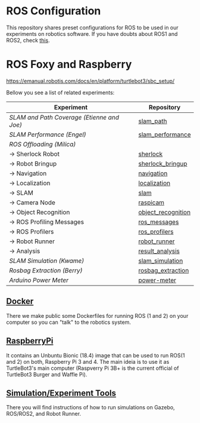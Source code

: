 # ROS Configuration

This repository shares preset configurations for ROS to be used in our experiments on robotics software. If you have doubts about ROS1 and ROS2, check [this](https://roboticsbackend.com/ros1-vs-ros2-practical-overview/).

# ROS Foxy and Raspberry
https://emanual.robotis.com/docs/en/platform/turtlebot3/sbc_setup/


Bellow you see a list of related experiments:

| **Experiment**  | **Repository**   |
|---|---|
| *SLAM and Path Coverage (Etienne and Joe)*  | [slam_path](https://github.com/S2-group/slam-path-coverage-missions) |
| *SLAM Performance (Engel)*  | [slam_performance](https://github.com/IntelAgir-Research-Group/thesis-replication-package) |
| *ROS Offloading (Milica)* |
|   -> Sherlock Robot | [sherlock](https://github.com/IntelAgir-Research-Group/sherlock) |
|   -> Robot Bringup | [sherlock_bringup](https://github.com/IntelAgir-Research-Group/sherlock_bringup) |
|   -> Navigation | [navigation](https://github.com/IntelAgir-Research-Group/sherlock_navigation) |
|   -> Localization | [localization](https://github.com/IntelAgir-Research-Group/sherlock_localisation) |
|   -> SLAM | [slam](https://github.com/IntelAgir-Research-Group/sherlock_slam) |
|   -> Camera Node | [raspicam](https://github.com/IntelAgir-Research-Group/raspicam_node) |
|   -> Object Recognition | [object_recognition](https://github.com/IntelAgir-Research-Group/sherlock_obj_recognition) |
|   -> ROS Profiling Messages | [ros_messages](https://github.com/IntelAgir-Research-Group/ros_profilers_msgs) |
|   -> ROS Profilers | [ros_profilers](https://github.com/IntelAgir-Research-Group/ros_melodic_profilers) |
|   -> Robot Runner | [robot_runner](https://github.com/IntelAgir-Research-Group/robot-runner) |
|   -> Analysis | [result_analysis](https://github.com/IntelAgir-Research-Group/offloading_experiment_results) |
| *SLAM Simulation (Kwame)* | [slam_simulation](https://github.com/S2-group/replication_package-SLAM_simulation) |
| *Rosbag Extraction (Berry)* | [rosbag_extraction](https://github.com/BerryC-VU/rosbag_project) |
| *Arduino Power Meter* | [power-meter](https://github.com/S2-group/ros-configurations/tree/main/meter-arduino) |

## [Docker](./docker/)

There we make public some Dockerfiles for running ROS (1 and 2) on your computer so you can "talk" to the robotics system.

## [RaspberryPi](./raspberrypi)

It contains an Unbuntu Bionic (18.4) image that can be used to run ROS(1 and 2) on both, Raspberry Pi 3 and 4. The main ideia is to use it as TurtleBot3's main computer (Raspverry Pi 3B+ is the current official of TurtleBot3 Burger and Waffle Pi).

## [Simulation/Experiment Tools](./gazebo-sim/)

There you will find instructions of how to run simulations on Gazebo, ROS/ROS2, and Robot Runner.
